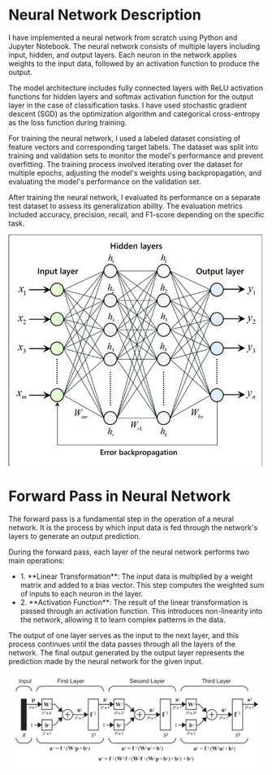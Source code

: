 <!DOCTYPE html>
<html lang="en">
<head>
    <meta charset="UTF-8">
    <meta name="viewport" content="width=device-width, initial-scale=1.0">
    <title>Neural Network Description</title>
</head>
<body>
    <h1>Neural Network Description</h1>
    <p>
        I have implemented a neural network from scratch using Python and Jupyter Notebook. The neural network consists of multiple layers including input, hidden, and output layers. Each neuron in the network applies weights to the input data, followed by an activation function to produce the output.
    </p>
    <p>
        The model architecture includes fully connected layers with ReLU activation functions for hidden layers and softmax activation function for the output layer in the case of classification tasks. I have used stochastic gradient descent (SGD) as the optimization algorithm and categorical cross-entropy as the loss function during training.
    </p>
    <p>
        For training the neural network, I used a labeled dataset consisting of feature vectors and corresponding target labels. The dataset was split into training and validation sets to monitor the model's performance and prevent overfitting. The training process involved iterating over the dataset for multiple epochs, adjusting the model's weights using backpropagation, and evaluating the model's performance on the validation set.
    </p>
    <p>
        After training the neural network, I evaluated its performance on a separate test dataset to assess its generalization ability. The evaluation metrics included accuracy, precision, recall, and F1-score depending on the specific task. 
    </p>
    <img src="Architecture-of-multilayer-artificial-neural-network-with-error-backpropagation.png" alt="Neural Network Image" width="500">
    
</body>
</html>
<!DOCTYPE html>
<html lang="en">
<head>
    <meta charset="UTF-8">
    <meta name="viewport" content="width=device-width, initial-scale=1.0">
    <title> </title>
</head>
<body>
    <h1>Forward Pass in Neural Network</h1>
    <p>
        The forward pass is a fundamental step in the operation of a neural network. It is the process by which input data is fed through the network's layers to generate an output prediction.
    </p>
    <p>
        During the forward pass, each layer of the neural network performs two main operations: 
        <ul>
            <li>1. **Linear Transformation**: The input data is multiplied by a weight matrix and added to a bias vector. This step computes the weighted sum of inputs to each neuron in the layer.</li>
            <li>2. **Activation Function**: The result of the linear transformation is passed through an activation function. This introduces non-linearity into the network, allowing it to learn complex patterns in the data.</li>
        </ul>
    </p>
    <p>
        The output of one layer serves as the input to the next layer, and this process continues until the data passes through all the layers of the network. The final output generated by the output layer represents the prediction made by the neural network for the given input.
    </p>
    <img src="Screenshot 2024-02-19 145834.png" alt="Neural Network Forward" width="700">
</body>
</html>

